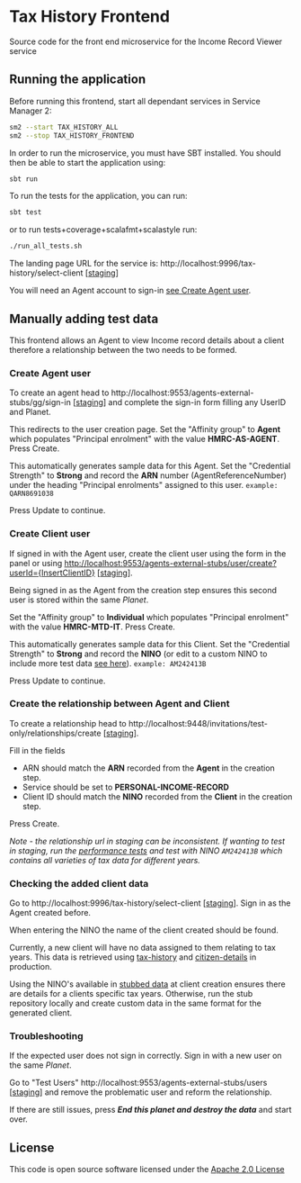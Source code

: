 # Tax History Frontend

Source code for the front end microservice for the Income Record Viewer service

## Running the application

Before running this frontend, start all dependant services in Service Manager 2:

```bash
sm2 --start TAX_HISTORY_ALL
sm2 --stop TAX_HISTORY_FRONTEND
```

In order to run the microservice, you must have SBT installed. You should then be able to start the application using:

```bash
sbt run
```

To run the tests for the application, you can run:

```bash 
sbt test
```

or to run tests+coverage+scalafmt+scalastyle run:

```bash
./run_all_tests.sh
```

The landing page URL for the service is: http://localhost:9996/tax-history/select-client [[staging](https://www.staging.tax.service.gov.uk/tax-history/select-client)]

You will need an Agent account to sign-in [see Create Agent user](#create-agent-user).

## Manually adding test data

This frontend allows an Agent to view Income record details about a client therefore a relationship between the two needs to be formed.

### Create Agent user

To create an agent head to http://localhost:9553/agents-external-stubs/gg/sign-in [[staging](https://www.staging.tax.service.gov.uk/agents-external-stubs/gg/sign-in)] and complete the sign-in form filling any UserID and Planet.

This redirects to the user creation page. Set the "Affinity group" to **Agent** which populates "Principal enrolment" with the value **HMRC-AS-AGENT**.
Press Create.

This automatically generates sample data for this Agent.
Set the "Credential Strength" to **Strong** and record the **ARN** number (AgentReferenceNumber) under the heading "Principal enrolments" assigned to this user.
```example: QARN8691038```

Press Update to continue.

### Create Client user

If signed in with the Agent user, create the client user using the form in the panel or using
[http://localhost:9553/agents-external-stubs/user/create?userId={InsertClientID}](http://localhost:9553/agents-external-stubs/user/create?userId=SampleClient) [[staging](https://www.staging.tax.service.gov.uk/agents-external-stubs/user/create?userId=SampleClient)].

Being signed in as the Agent from the creation step ensures this second user is stored within the same _Planet_.

Set the "Affinity group" to **Individual** which populates "Principal enrolment" with the value **HMRC-MTD-IT**.
Press Create.

This automatically generates sample data for this Client.
Set the "Credential Strength" to **Strong** and record the **NINO** (or edit to a custom NINO to include more test data [see here](#checking-the-added-client-data)).
```example: AM242413B```

Press Update to continue. 


### Create the relationship between Agent and Client

To create a relationship head to http://localhost:9448/invitations/test-only/relationships/create [[staging](https://www.staging.tax.service.gov.uk/invitations/test-only/relationships/create)].

Fill in the fields
- ARN should match the **ARN** recorded from the **Agent** in the creation step.
- Service should be set to **PERSONAL-INCOME-RECORD**
- Client ID should match the **NINO** recorded from the **Client** in the creation step.

Press Create.

_Note - the relationship url in staging can be inconsistent. If wanting to test in staging, run the [performance tests](https://github.com/hmrc/tax-history-performance-tests) and test with NINO `AM242413B` which contains all varieties of tax data for different years._

### Checking the added client data

Go to http://localhost:9996/tax-history/select-client [[staging](https://www.staging.tax.service.gov.uk/tax-history/select-client)]. Sign in as the Agent created before.

When entering the NINO the name of the client created should be found.

Currently, a new client will have no data assigned to them relating to tax years.
This data is retrieved using [tax-history](https://github.com/hmrc/tax-history) and [citizen-details](https://github.com/hmrc/citizen-details) in production.

Using the NINO's available in [stubbed data](https://github.com/hmrc/tax-history-stubs/tree/main/conf/resources/data)
at client creation ensures there are details for a clients specific tax years.
Otherwise, run the stub repository locally and create custom data in the same format for the generated client.

### Troubleshooting

If the expected user does not sign in correctly. Sign in with a new user on the same _Planet_.

Go to "Test Users" http://localhost:9553/agents-external-stubs/users [[staging](https://www.staging.tax.service.gov.uk/agents-external-stubs/users)] and remove the problematic user and reform the relationship.

If there are still issues, press _**End this planet and destroy the data**_ and start over.

## License

This code is open source software licensed under
the [Apache 2.0 License]("http://www.apache.org/licenses/LICENSE-2.0.html")
